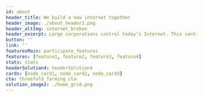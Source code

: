 ```yaml
---
id: about
header_title: We build a new internet together
header_image: ./about_header2.png
header_altImg: internet_broken
header_excerpt: Large corporations control today’s Internet. This centralized approach is highly inefficient, extremely costly, and unsustainable. We don’t own our data, and it isn’t safe. With your help, ThreeFold is going to give the world a new, better Internet. 
button: ''
link: ''
featuresMain: participate_features
features: [feature1, feature2, feature3, feature4]
stats: stats
headerSolution4: headerSolution4
cards: [node_card1, node_card2, node_card3]
cta: threefold_farming_cta
solution_image2: ./home_grid.png
---
```


<!-- productsMain: graph_about
productData: [product_1, product_2, product_3] -->